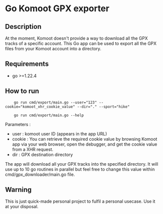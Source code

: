 # Go Komoot GPX exporter

## Description

At the moment, Komoot doesn't provide a way to download all the GPX tracks of a specific account.
This Go app can be used to export all the GPX files from your Komoot account into a directory.

## Requirements

- go >=1.22.4

## How to run

```
    go run cmd/export/main.go --user="123" --cookie="komoot_xhr_cookie_value" --dir="." --sport="hike"
    
    go run cmd/export/main.go --help
```

Parameters :
- user : komoot user ID (appears in the app URL)
- cookie : You can retrieve the required cookie value by browsing Komoot app via your web browser, open the debugger, and get the cookie value from a XHR request.
- dir : GPX destination directory

The app will download all your GPX tracks into the specified directory.
It will use up to 10 go routines in parallel but feel free to change this value within cmd/gpx_downloader/main.go file.

## Warning

This is just quick-made personal project to fulfil a personal usecase. Use it at your disposal.

